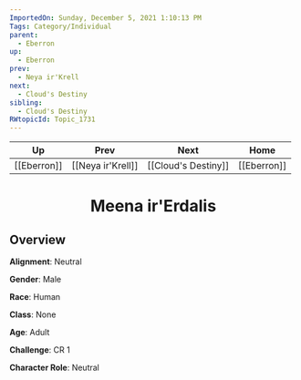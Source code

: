 ```yaml
---
ImportedOn: Sunday, December 5, 2021 1:10:13 PM
Tags: Category/Individual
parent:
  - Eberron
up:
  - Eberron
prev:
  - Neya ir'Krell
next:
  - Cloud's Destiny
sibling:
  - Cloud's Destiny
RWtopicId: Topic_1731
---
```


| Up | Prev | Next | Home |
|----|------|------|------|
| [[Eberron]] | [[Neya ir'Krell]] | [[Cloud's Destiny]] | [[Eberron]] |

# <center>Meena ir'Erdalis</center>

## Overview

**Alignment**: Neutral

**Gender**: Male

**Race**: Human

**Class**: None

**Age**: Adult

**Challenge**: CR 1

**Character Role**: Neutral
